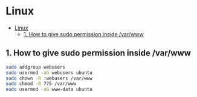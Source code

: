 # Linux

- [Linux](#linux)
  - [1. How to give sudo permission inside /var/www](#1-how-to-give-sudo-permission-inside-varwww)

## 1. How to give sudo permission inside /var/www

```sh
sudo addgroup webusers
sudo usermod -aG webusers ubuntu
sudo chown -R :webusers /var/www
sudo chmod -R 775 /var/www
sudo usermod -aG www-data ubuntu
```
